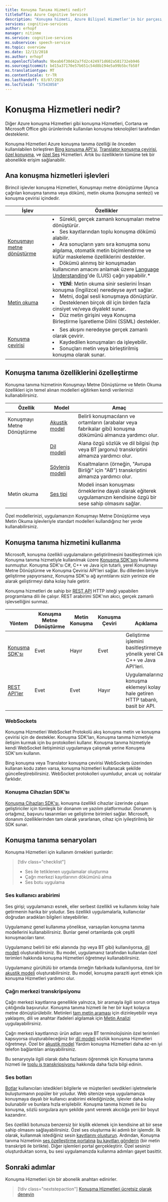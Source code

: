 ```yaml
---
title: Konuşma Tanıma Hizmeti nedir?
titleSuffix: Azure Cognitive Services
description: "Konuşma hizmeti, Azure Bilişsel Hizmetler'in bir parçası, ayrı olarak önceden kullanılabilen çeşitli konuşma Hizmetleri sahip: Bing konuşma (metin okuma ve konuşma tanıma kapsayan), özel konuşma tanıma ve konuşma çevirisi."
services: cognitive-services
author: erhopf
manager: nitinme
ms.service: cognitive-services
ms.subservice: speech-service
ms.topic: overview
ms.date: 12/13/2018
ms.author: erhopf
ms.openlocfilehash: 9beab6f30d42a7fd2c424971d602a581732eb946
ms.sourcegitcommit: bd15a37170e57b651c54d8b194e5a99b5bcfb58f
ms.translationtype: MT
ms.contentlocale: tr-TR
ms.lasthandoff: 03/07/2019
ms.locfileid: "57543058"
---
```

# <a name="what-is-speech-services"></a>Konuşma Hizmetleri nedir?

Diğer Azure konuşma Hizmetleri gibi konuşma Hizmetleri, Cortana ve Microsoft Office gibi ürünlerinde kullanılan konuşma teknolojileri tarafından desteklenir.

Konuşma Hizmetleri Azure konuşma tanıma özelliği ile önceden kullanılabilen birleştiren [Bing konuşma API'si](https://docs.microsoft.com/azure/cognitive-services/speech/home), [Translator konuşma çevirisi](https://docs.microsoft.com/azure/cognitive-services/translator-speech/), [özel konuşma](https://docs.microsoft.com/azure/cognitive-services/custom-speech-service/cognitive-services-custom-speech-home), ve [özel Ses](https://customvoice.ai/) Hizmetleri. Artık bu özelliklerin tümüne tek bir abonelikle erişim sağlanabilir.

## <a name="main-speech-services-functions"></a>Ana konuşma hizmetleri işlevleri

Birincil işlevler konuşma Hizmetleri, Konuşmayı metne dönüştürme (Ayrıca çağrılan konuşma tanıma veya döküm), metin okuma (konuşma sentezi) ve konuşma çevirisi içindedir.

|İşlev|Özellikler|
|-|-|
|[Konuşmayı metne dönüştürme](speech-to-text.md)| <li>Sürekli, gerçek zamanlı konuşmaları metne dönüştürür.<li>Ses kayıtlarından toplu konuşma dökümü alabilir. <li>Ara sonuçların yanı sıra konuşma sonu algılama, otomatik metin biçimlendirme ve küfür maskeleme özelliklerini destekler. <li>Dökümü alınmış bir konuşmadan kullanıcının amacını anlamak üzere [Language Understanding](https://docs.microsoft.com/azure/cognitive-services/luis/)'de (LUIS) çağrı yapabilir.\*|
|[Metin okuma](text-to-speech.md)| <li>**YENİ**: Metin okuma sinir seslerini İnsan konuşma (İngilizce) neredeyse ayırt sağlar. <li>Metni, doğal sesli konuşmaya dönüştürür. <li>Desteklenen birçok dil için birden fazla cinsiyet ve/veya diyalekt sunar. <li>Düz metin girişini veya Konuşma Birleştirme İşaretleme Dilini (SSML) destekler. |
|[Konuşma çevirisi](speech-translation.md)| <li>Ses akışını neredeyse gerçek zamanlı olarak çevirir.<li> Kaydedilen konuşmaları da işleyebilir.<li>Sonuçları metin veya birleştirilmiş konuşma olarak sunar. |


## <a name="customize-speech-features"></a>Konuşma tanıma özelliklerini özelleştirme

Konuşma tanıma hizmetinin Konuşmayı Metne Dönüştürme ve Metin Okuma özellikleri için temel alınan modelleri eğitirken kendi verilerinizi kullanabilirsiniz.

|Özellik|Model|Amaç|
|-|-|-|
|Konuşmayı Metne Dönüştürme|[Akustik model](how-to-customize-acoustic-models.md)|Belirli konuşmacıların ve ortamların (arabalar veya fabrikalar gibi) konuşma dökümünü almanıza yardımcı olur.|
||[Dil modeli](how-to-customize-language-model.md)|Alana özgü sözlük ve dil bilgisi (tıp veya BT jargonu) transkriptini almanıza yardımcı olur.|
||[Söyleniş modeli](how-to-customize-pronunciation.md)|Kısaltmaların (örneğin, "Avrupa Birliği" için "AB") transkriptini almanıza yardımcı olur. |
|Metin okuma|[Ses tipi](how-to-customize-voice-font.md)|Modeli insan konuşması örneklerine dayalı olarak eğiterek uygulamanızın kendisine özgü bir sese sahip olmasını sağlar.|

Özel modellerinizi, uygulamanızın Konuşmayı Metne Dönüştürme veya Metin Okuma işlevleriyle standart modelleri kullandığınız her yerde kullanabilirsiniz.

## <a name="use-the-speech-service"></a>Konuşma tanıma hizmetini kullanma

Microsoft, konuşma özellikli uygulamaların geliştirilmesini basitleştirmek için Konuşma tanıma hizmetiyle kullanılmak üzere [Konuşma SDK'sını](speech-sdk.md) kullanıma sunmuştur. Konuşma SDK'sı C#, C++ ve Java için tutarlı, yerel Konuşmayı Metne Dönüştürme ve Konuşma Çevirisi API'leri sağlar. Bu dillerden biriyle geliştirme yapıyorsanız, Konuşma SDK'sı ağ ayrıntılarını sizin yerinize ele alarak geliştirmeyi daha kolay hale getirir.

Konuşma hizmetleri de sahip bir [REST API](rest-apis.md) HTTP isteği yapabilen programlama dili ile çalışır. REST arabirimi SDK'nın akıcı, gerçek zamanlı işlevselliğini sunmaz.

|<br>Yöntem|Konuşma<br>Metne Dönüştürme|Metin<br>Konuşma|Konuşma<br>Çeviri|<br>Açıklama|
|-|-|-|-|-|
|[Konuşma SDK'sı](speech-sdk.md)|Evet|Hayır|Evet|Geliştirme işlemini basitleştirmeye yönelik yerel C#, C++ ve Java API'leri.|
|[REST API'ler](rest-apis.md)|Evet|Evet|Hayır|Uygulamalarınıza konuşma eklemeyi kolay hale getiren HTTP tabanlı, basit bir API.|

### <a name="websockets"></a>WebSockets

Konuşma Hizmetleri WebSocket Protokolü akış konuşma metin ve konuşma çevirisi için de destekler. Konuşma SDK'ları, Konuşma tanıma hizmetiyle iletişim kurmak için bu protokolleri kullanır. Konuşma tanıma hizmetiyle kendi WebSocket iletişiminizi uygulamaya çalışmak yerine Konuşma SDK'sını kullanın.

Bing konuşma veya Translator konuşma çevirisi WebSockets üzerinden kullanan kodu zaten varsa, konuşma hizmetleri kullanacak şekilde güncelleştirebilirsiniz. WebSocket protokolleri uyumludur, ancak uç noktalar farklıdır.

### <a name="speech-devices-sdk"></a>Konuşma Cihazları SDK’sı

[Konuşma Cihazları SDK'sı](speech-devices-sdk.md), konuşma özellikli cihazlar üzerinde çalışan geliştiriciler için tümleşik bir donanım ve yazılım platformudur. Donanım iş ortağımız, başvuru tasarımları ve geliştirme birimleri sağlar. Microsoft, donanım özelliklerinden tam olarak yararlanan, cihaz için iyileştirilmiş bir SDK sunar.


## <a name="speech-scenarios"></a>Konuşma tanıma senaryoları

Konuşma Hizmetleri için kullanım örnekleri şunlardır:

> [!div class="checklist"]
> * Ses ile tetiklenen uygulamalar oluşturma
> * Çağrı merkezi kayıtlarının dökümünü alma
> * Ses botu uygulama

### <a name="voice-user-interface"></a>Ses kullanıcı arabirimi

Ses girişi; uygulamanızı esnek, eller serbest özellikli ve kullanımı kolay hale getirmenin harika bir yoludur. Ses özellikli uygulamalarla, kullanıcılar doğrudan aradıkları bilgileri isteyebilirler.

Uygulamanız genel kullanıma yönelikse, varsayılan konuşma tanıma modellerini kullanabilirsiniz. Bunlar genel ortamlarda çok çeşitli konuşmacıları tanır.

Uygulamanız belirli bir etki alanında (tıp veya BT gibi) kullanılıyorsa, [dil modeli](how-to-customize-language-model.md) oluşturabilirsiniz. Bu model, uygulamanız tarafından kullanılan özel terimleri hakkında konuşma Hizmetleri öğretmeyi kullanabilirsiniz.

Uygulamanız gürültülü bir ortamda örneğin fabrikada kullanılıyorsa, özel bir [akustik modeli](how-to-customize-acoustic-models.md) oluşturabilirsiniz. Bu model, konuşma paraziti ayırt etmek için konuşma Hizmetleri yardımcı olur.

### <a name="call-center-transcription"></a>Çağrı merkezi transkripsiyonu

Çağrı merkezi kayıtlarına genellikle yalnızca, bir aramayla ilgili sorun ortaya çıktığında başvurulur. Konuşma tanıma hizmeti ile her bir kayıt kolayca metne dönüştürülebilir. Metinleri [tam metin araması](https://docs.microsoft.com/azure/search/search-what-is-azure-search) için dizinleyebilir veya yaklaşımı, dili ve anahtar ifadeleri algılamak için [Metin Analizi](https://docs.microsoft.com/azure/cognitive-services/Text-Analytics/) uygulayabilirsiniz.

Çağrı merkezi kayıtlarınızı ürün adları veya BT terminolojisinin özel terimleri kapsıyorsa oluşturabileceğiniz bir [dil modeli](how-to-customize-language-model.md) sözlük konuşma Hizmetleri öğretmeyi. Özel bir [akustik model](how-to-customize-acoustic-models.md) Yardım konuşma Hizmetleri daha az-en iyi telefon bağlantıları anlayabilirsiniz.

Bu senaryoyla ilgili olarak daha fazlasını öğrenmek için Konuşma tanıma hizmeti ile [toplu iş transkripsiyonu](batch-transcription.md) hakkında daha fazla bilgi edinin.

### <a name="voice-bots"></a>Ses botları

[Botlar](https://dev.botframework.com/) kullanıcıları istedikleri bilgilerle ve müşterileri sevdikleri işletmelerle buluşturmanın popüler bir yoludur. Web sitenize veya uygulamanıza konuşmaya dayalı bir kullanıcı arabirimi eklediğinizde, işlevler daha kolay bulunabilir ve bunlara hızla erişilebilir. Konuşma tanıma hizmeti ile bu konuşma, sözlü sorgulara aynı şekilde yanıt vererek akıcılığa yeni bir boyut kazandırır.

Ses özellikli botunuza benzersiz bir kişilik eklemek için kendisine ait bir sese sahip olmasını sağlayabilirsiniz. Özel ses oluşturma iki adımlı bir işlemdir. İlk olarak, kullanmak istediğiniz sesin [kayıtlarını oluşturun](record-custom-voice-samples.md). Ardından, Konuşma tanıma hizmetinin [ses özelleştirme portalına](https://cris.ai/Home/CustomVoice) [bu kayıtları gönderin](how-to-customize-voice-font.md) (bir metin transkripti ile birlikte). Diğer işlemleri portal gerçekleştirir. Özel sesinizi oluşturduktan sonra, bu sesi uygulamanızda kullanma adımları gayet basittir.

## <a name="next-steps"></a>Sonraki adımlar

Konuşma Hizmetleri için bir abonelik anahtarı edinirler.

> [!div class="nextstepaction"]
> [Konuşma Hizmetleri ücretsiz olarak deneyin](get-started.md)
